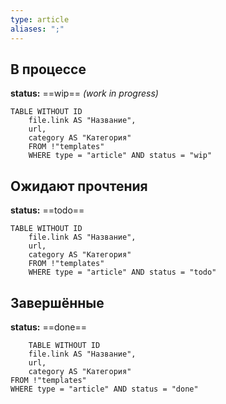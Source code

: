 ```yaml
---
type: article
aliases: ";"
---
```

## В процессе
**status:** ==wip== *(work in progress)*
```dataview
TABLE WITHOUT ID
	file.link AS "Название",
	url,
	category AS "Категория"
	FROM !"templates"
	WHERE type = "article" AND status = "wip"
```
## Ожидают прочтения
**status:** ==todo==
```dataview
TABLE WITHOUT ID
	file.link AS "Название",	
	url,
	category AS "Категория"
	FROM !"templates"
	WHERE type = "article" AND status = "todo"
```
## Завершённые
**status:** ==done==
```dataview
	TABLE WITHOUT ID
	file.link AS "Название",
	url,
	category AS "Категория"
FROM !"templates"
WHERE type = "article" AND status = "done"
```

